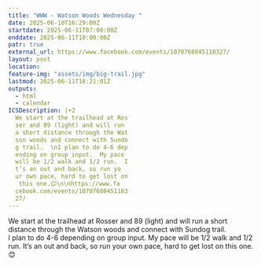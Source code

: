 ```yaml
---
title: "WWW - Watson Woods Wednesday "
date: 2025-06-10T16:29:00Z
startdate: 2025-06-11T07:00:00Z
enddate: 2025-06-11T10:00:00Z
patr: true
external_url: https://www.facebook.com/events/1070768845118327/
layout: post
location: 
feature-img: "assets/img/big-trail.jpg"
lastmod: 2025-06-11T16:21:01Z
outputs:
  - html
  - calendar
ICSDescription: |+2
  We start at the trailhead at Ros  ser and 89 (light) and will run   a short distance through the Wat  son woods and connect with Sundo  g trail.  \nI plan to do 4-6 dep  ending on group input.  My pace   will be 1/2 walk and 1/2 run.  I  t’s an out and back, so run yo  ur own pace, hard to get lost on   this one.😊\n\nhttps://www.fa  cebook.com/events/10707688451183  27/
---
```


We start at the trailhead at Rosser and 89 (light) and will run a short distance through the Watson woods and connect with Sundog trail.  <br>
  I plan to do 4-6 depending on group input.  My pace will be 1/2 walk and 1/2 run.  It’s an out and back, so run your own pace, hard to get lost on this one.😊<br>
  <br>
  
